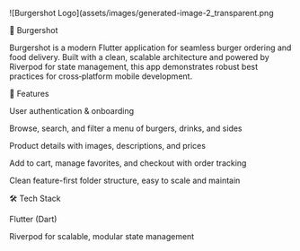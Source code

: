 ![Burgershot Logo](assets/images/generated-image-2_transparent.png


🍔 Burgershot

Burgershot is a modern Flutter application for seamless burger ordering and food delivery. Built with a clean, scalable architecture and powered by Riverpod for state management, this app demonstrates robust best practices for cross‑platform mobile development.



🚀 Features

User authentication & onboarding

Browse, search, and filter a menu of burgers, drinks, and sides

Product details with images, descriptions, and prices

Add to cart, manage favorites, and checkout with order tracking

Clean feature-first folder structure, easy to scale and maintain



🛠️ Tech Stack

Flutter (Dart)

Riverpod for scalable, modular state management






